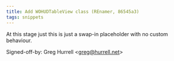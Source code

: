 ```yaml
---
title: Add WOHUDTableView class (REnamer, 86545a3)
tags: snippets
---
```


At this stage just this is just a swap-in placeholder with no custom behaviour.

Signed-off-by: Greg Hurrell &lt;greg@hurrell.net&gt;
